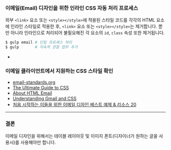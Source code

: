### 이메일(Email) 디자인을 위한 인라인 CSS 자동 처리 프로세스

외부 `<link>` 요소 또는 `<style></style>`에 적용된 스타일 코드를
각각의 HTML 요소에 인라인 스타일로 적용한 후, `<link>` 요소 또는 `<style></style>`는 제거합니다.
뿐만 아니라 인라인으로 처리되어 불필요해진 각 요소의 `id`, `class` 속성 또한 제거됩니다.

```sh
$ gulp email # 단일 프로세스 처리
$ gulp       # 지속적 관찰 업무 추가
```

-

### 이메일 클라이언트에서 지원하는 CSS 스타일 확인

- [email-standards.org](http://www.email-standards.org/)
- [The Ultimate Guide to CSS](https://www.campaignmonitor.com/css/)
- [About HTML Email](http://kb.mailchimp.com/campaigns/ways-to-build/how-to-code-html-emails)
- [Understanding Gmail and CSS](https://litmus.com/blog/understanding-gmail-and-css-part-1)
- [처음 시작하는 이들을 위한 이메일 디자인 베스트 예제 & 리소스 20](http://cafe.naver.com/webstandardproject/345)

---

### 결론
이메일 디자인을 위해서는 테이블 레이아웃 및 이미지 폰트(디자이너가 원하는 글꼴 사용시)를 사용해야만 합니다.